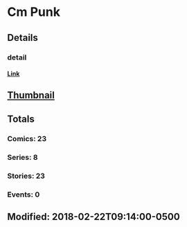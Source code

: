 # Cm  Punk 
## Details
### detail
#### [Link](http://marvel.com/comics/creators/12474/cm_punk?utm_campaign=apiRef&utm_source=225578a89fc76f3d20fbffda5d17a88d)
## [Thumbnail](http://i.annihil.us/u/prod/marvel/i/mg/b/40/image_not_available.jpg)
## Totals
### Comics: 23
### Series: 8
### Stories: 23
### Events: 0
## Modified: 2018-02-22T09:14:00-0500